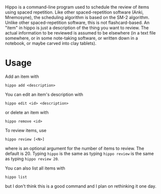 Hippo is a command-line program used to schedule the review of items using spaced repetition. Like other spaced-repetition software (Anki, Mnemosyne), the scheduling algorithm is based on the SM-2 algorithm. Unlike other spaced-repetition software, this is not flashcard-based. An "item" in hippo is just a description of the thing you want to review. The actual information to be reviewed is assumed to be elsewhere (in a text file somewhere, or in some note-taking software, or written down in a notebook, or maybe carved into clay tablets).

# Usage

Add an item with

    hippo add <description>

You can edit an item's description with

    hippo edit <id> <description>

or delete an item with

    hippo remove <id>

To review items, use

    hippo review [<N>]

where <N> is an optional argument for the number of items to review. The default is 20. Typing `hippo` is the same as typing `hippo review` is the same as typing `hippo review 20`.

You can also list all items with

    hippo list

but I don't think this is a good command and I plan on rethinking it one day.
